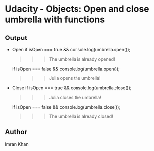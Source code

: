 <h1>Udacity - Objects: Open and close umbrella with functions</h1>

<h2>Output</h2>

* Open
	if isOpen === true && console.log(umbrella.open());
	>>>The umbrella is already opened!

	if isOpen === false && console.log(umbrella.open());
	>>>Julia opens the umbrella!

* Close
	if isOpen === true && console.log(umbrella.close());
	>>>Julia closes the umbrella!

	if isOpen === false && console.log(umbrella.close());
	>>>The umbrella is already closed!

<h2>Author</h2>
Imran Khan

